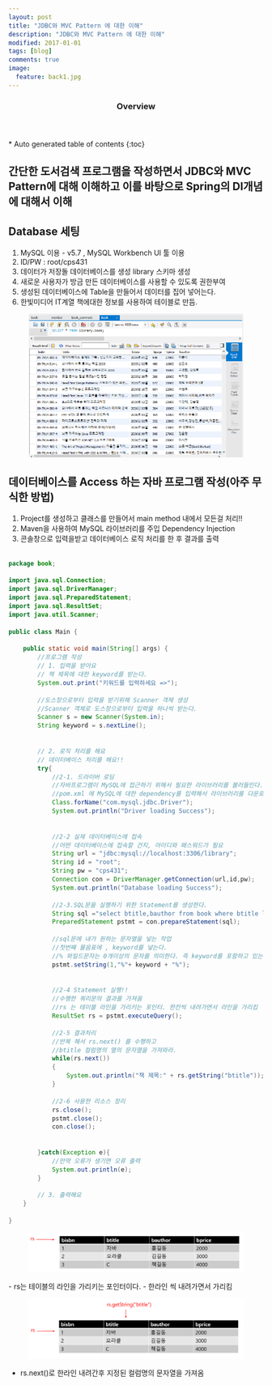 ```yaml
---
layout: post
title: "JDBC와 MVC Pattern 에 대한 이해"
description: "JDBC와 MVC Pattern 에 대한 이해"
modified: 2017-01-01
tags: [blog]
comments: true
image:
  feature: back1.jpg
---
```



<section id="table-of-contents" class="toc">
  <header>
    <h3>Overview</h3>
  </header>
<div id="drawer" markdown="1">
*  Auto generated table of contents
{:toc}
</div>
</section><!-- /#table-of-contents -->


## 간단한 도서검색 프로그램을 작성하면서 JDBC와 MVC Pattern에 대해 이해하고 이를 바탕으로 Spring의 DI개념에 대해서 이해

## Database 세팅

1. MySQL 이용 - v5.7  , MySQL Workbench UI 툴 이용
2. ID/PW : root/cps431 
3. 데이터가 저장돌 데이터베이스를 생성 library 스키마 생성
4. 새로운 사용자가 방금 만든 데이터베이스를 사용할 수 있도록 권한부여
5. 생성된 데이터베이스에 Table을 만들어서 데이터를 집어 넣어는다.
6. 한빛미디어 IT계열 책에대한 정보를 사용하여 테이블로 만듬. 

<figure>
<p style="text-align: center;">	
	<img src="/images/book1.png">
</p>
</figure>


## 데이터베이스를 Access 하는 자바 프로그램 작성(아주 무식한 방법)

1. Project를 생성하고 클래스를 만들어서 main method 내에서 모든걸 처리!!
2. Maven을 사용하여 MySQL 라이브러리를 주입 Dependency Injection
3. 콘솔창으로 입력을받고 데이터베이스 로직 처리를 한 후 결과를 출력 

```java

package book;

import java.sql.Connection;
import java.sql.DriverManager;
import java.sql.PreparedStatement;
import java.sql.ResultSet;
import java.util.Scanner;

public class Main {

	public static void main(String[] args) {
		//프로그램 작성
		// 1. 입력을 받아요
		// 책 제목에 대한 keyword를 받는다.
		System.out.print("키워드를 입력하세요 =>");
		
		//도스창으로부터 입력을 받기위해 Scanner 객체 생성
		//Scanner 객체로 도스창으로부터 입력을 하나씩 받는다. 
		Scanner s = new Scanner(System.in);
		String keyword = s.nextLine();
		
		
		// 2. 로직 처리를 해요
		// 데이터베이스 처리를 해요!!
		try{
			//2-1. 드라이버 로딩
			//자바프로그램이 MySQL에 접근하기 위해서 필요한 라이브러리를 불러들인다.
			//pom.xml 에 MySQL에 대한 dependency를 입력해서 라이브러리를 다운로드 받는다.
			Class.forName("com.mysql.jdbc.Driver");
			System.out.println("Driver loading Success");
			
			
			//2-2 실제 데이터베이스에 접속
			//어떤 데이터베이스에 접속할 건지, 아이디와 패스워드가 필요
			String url = "jdbc:mysql://localhost:3306/library";
			String id = "root";
			String pw = "cps431";
			Connection con = DriverManager.getConnection(url,id,pw);
			System.out.println("Database loading Success");
			
			//2-3.SQL문을 실행하기 위한 Statement를 생성한다.
			String sql ="select btitle,bauthor from book where btitle like ?";
			PreparedStatement pstmt = con.prepareStatement(sql);
			
			//sql문에 내가 원하는 문자열을 넣는 작업
			//첫번째 물음표에 , keyword를 넣는다.
			//% 와일드문자는 0개이상의 문자를 의미한다. 즉 keyword를 포함하고 있는 문자열을 ?에 넣는다.
			pstmt.setString(1,"%"+ keyword + "%"); 
			
			
			//2-4 Statement 실행!!
			//수행한 쿼리문의 결과를 가져옴
			//rs 는 테이블 라인을 가리키는 포인터. 한칸씩 내려가면서 라인을 가리킴
			ResultSet rs = pstmt.executeQuery();
			
			//2-5 결과처리
			//반복 해서 rs.next() 를 수행하고
			//btitle 컬럼명의 열의 문자열을 가져와라.
			while(rs.next())
			{
				System.out.println("책 제목:" + rs.getString("btitle"));
			}
		
			//2-6 사용한 리소스 정리
			rs.close();
			pstmt.close();
			con.close();
			
			
		}catch(Exception e){
			//만약 오류가 생기면 오류 출력
			System.out.println(e);
		}
		
		// 3. 출력해요
	}

}


```


<figure>
<p style="text-align: center;">	
	<img src="/images/book2.png">
</p>
</figure>
- rs는 테이블의 라인을 가리키는 포인터이다.
- 한라인 씩 내려가면서 가리킴

<figure>
<p style="text-align: center;">	
	<img src="/images/book3.png">
</p>
</figure>

- rs.next()로 한라인 내려간후 지정된 컬럼명의 문자열을 가져옴